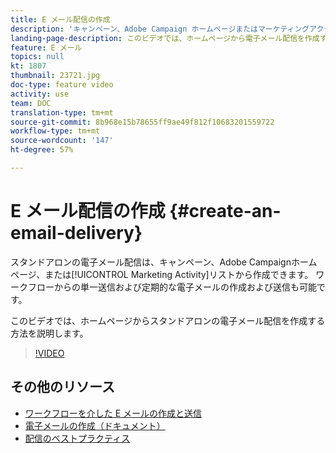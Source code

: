 ```yaml
---
title: E メール配信の作成
description: 'キャンペーン、Adobe Campaign ホームページまたはマーケティングアクティビティリストから電子メールを作成できます。ワークフローから 1 回限りの電子メールや定期的な電子メールを作成することもできます。このビデオでは、ホームページから電子メール配信を作成する方法について説明します。 '
landing-page-description: このビデオでは、ホームページから電子メール配信を作成する方法について説明します。
feature: E メール
topics: null
kt: 1807
thumbnail: 23721.jpg
doc-type: feature video
activity: use
team: DOC
translation-type: tm+mt
source-git-commit: 8b968e15b78655ff9ae49f812f10683201559722
workflow-type: tm+mt
source-wordcount: '147'
ht-degree: 57%

---
```



# E メール配信の作成 {#create-an-email-delivery}

スタンドアロンの電子メール配信は、キャンペーン、Adobe Campaignホームページ、または[!UICONTROL Marketing Activity]リストから作成できます。 ワークフローからの単一送信および定期的な電子メールの作成および送信も可能です。

このビデオでは、ホームページからスタンドアロンの電子メール配信を作成する方法を説明します。

>[!VIDEO](https://video.tv.adobe.com/v/23721?quality=12)

## その他のリソース

* [ワークフローを介した E メールの作成と送信](/help/communication-channels/email/create-and-send-emails-via-workflow.md)
* [電子メールの作成（ドキュメント）](https://docs.adobe.com/content/help/en/campaign-standard/using/communication-channels/email-messages/creating-an-email.html)
* [配信のベストプラクティス](https://helpx.adobe.com/jp/campaign/kb/delivery-best-practices.html)
